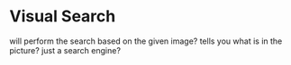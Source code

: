 # Visual Search

will perform the search based on the given image?
tells you what is in the picture?
just a search engine?
